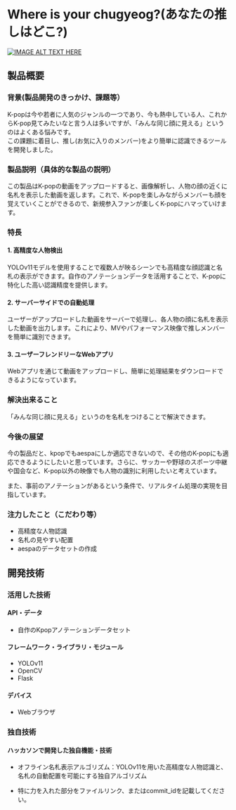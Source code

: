 # Where is your chugyeog?(あなたの推しはどこ?)
[![IMAGE ALT TEXT HERE](https://jphacks.com/wp-content/uploads/2024/07/JPHACKS2024_ogp.jpg)](https://www.youtube.com/watch?v=DZXUkEj-CSI)

## 製品概要
### 背景(製品開発のきっかけ、課題等）
K-popは今や若者に人気のジャンルの一つであり、今も熱中している人、これからK-pop見てみたいなと言う人は多いですが、「みんな同じ顔に見える」というのはよくある悩みです。  
この課題に着目し、推し(お気に入りのメンバー)をより簡単に認識できるツールを開発しました。

### 製品説明（具体的な製品の説明）
この製品はK-popの動画をアップロードすると、画像解析し、人物の顔の近くに名札を表示した動画を返します。これで、K-popを楽しみながらメンバーも顔を覚えていくことができるので、新規参入ファンが楽しくK-popにハマっていけます。

### 特長
<!-- #### 1. 特長1 -->
#### 1. 高精度な人物検出
YOLOv11モデルを使用することで複数人が映るシーンでも高精度な顔認識と名札の表示ができます。自作のアノテーションデータを活用することで、K-popに特化した高い認識精度を提供します。

#### 2. サーバーサイドでの自動処理
ユーザーがアップロードした動画をサーバーで処理し、各人物の顔に名札を表示した動画を出力します。これにより、MVやパフォーマンス映像で推しメンバーを簡単に識別できます。

#### 3. ユーザーフレンドリーなWebアプリ
Webアプリを通じて動画をアップロードし、簡単に処理結果をダウンロードできるようになっています。

### 解決出来ること
「みんな同じ顔に見える」というのを名札をつけることで解決できます。  

### 今後の展望
今の製品だと、kpopでもaespaにしか適応できないので、その他のK-popにも適応できるようにしたいと思っています。さらに、サッカーや野球のスポーツ中継や国会など、K-pop以外の映像でも人物の識別に利用したいと考えています。

また、事前のアノテーションがあるという条件で、リアルタイム処理の実現を目指しています。

### 注力したこと（こだわり等）
* 高精度な人物認識
* 名札の見やすい配置
* aespaのデータセットの作成

## 開発技術
### 活用した技術
#### API・データ
* 自作のKpopアノテーションデータセット

#### フレームワーク・ライブラリ・モジュール
* YOLOv11
* OpenCV
* Flask

#### デバイス
* Webブラウザ

### 独自技術
#### ハッカソンで開発した独自機能・技術
<!-- * 独自で開発したものの内容をこちらに記載してください -->
* オフライン名札表示アルゴリズム：YOLOv11を用いた高精度な人物認識と、名札の自動配置を可能にする独自アルゴリズム

* 特に力を入れた部分をファイルリンク、またはcommit_idを記載してください。
